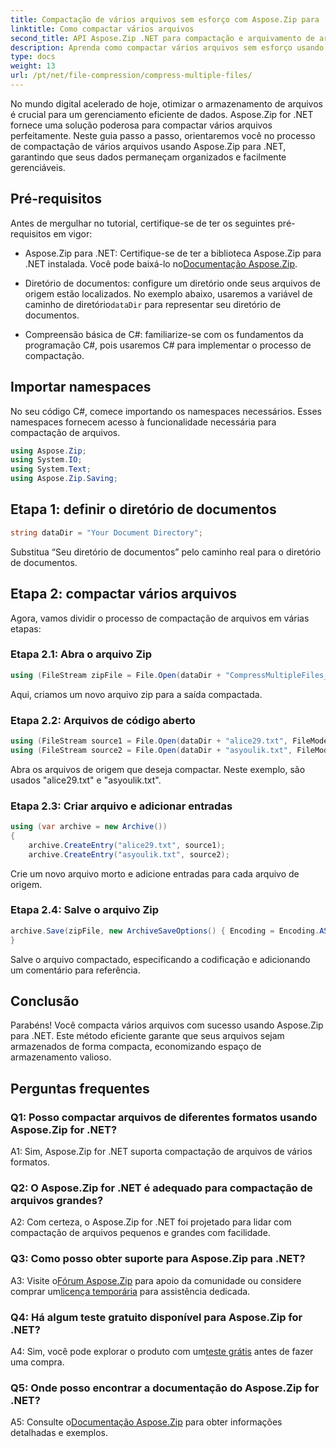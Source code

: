 ```yaml
---
title: Compactação de vários arquivos sem esforço com Aspose.Zip para .NET
linktitle: Como compactar vários arquivos
second_title: API Aspose.Zip .NET para compactação e arquivamento de arquivos
description: Aprenda como compactar vários arquivos sem esforço usando Aspose.Zip for .NET. Otimize o armazenamento e aprimore o gerenciamento de arquivos com este guia completo.
type: docs
weight: 13
url: /pt/net/file-compression/compress-multiple-files/
---
```

No mundo digital acelerado de hoje, otimizar o armazenamento de arquivos é crucial para um gerenciamento eficiente de dados. Aspose.Zip for .NET fornece uma solução poderosa para compactar vários arquivos perfeitamente. Neste guia passo a passo, orientaremos você no processo de compactação de vários arquivos usando Aspose.Zip para .NET, garantindo que seus dados permaneçam organizados e facilmente gerenciáveis.

## Pré-requisitos

Antes de mergulhar no tutorial, certifique-se de ter os seguintes pré-requisitos em vigor:

-  Aspose.Zip para .NET: Certifique-se de ter a biblioteca Aspose.Zip para .NET instalada. Você pode baixá-lo no[Documentação Aspose.Zip](https://reference.aspose.com/zip/net/).

-  Diretório de documentos: configure um diretório onde seus arquivos de origem estão localizados. No exemplo abaixo, usaremos a variável de caminho de diretório`dataDir` para representar seu diretório de documentos.

- Compreensão básica de C#: familiarize-se com os fundamentos da programação C#, pois usaremos C# para implementar o processo de compactação.

## Importar namespaces

No seu código C#, comece importando os namespaces necessários. Esses namespaces fornecem acesso à funcionalidade necessária para compactação de arquivos.

```csharp
using Aspose.Zip;
using System.IO;
using System.Text;
using Aspose.Zip.Saving;
```

## Etapa 1: definir o diretório de documentos

```csharp
string dataDir = "Your Document Directory";
```

Substitua “Seu diretório de documentos” pelo caminho real para o diretório de documentos.

## Etapa 2: compactar vários arquivos

Agora, vamos dividir o processo de compactação de arquivos em várias etapas:

### Etapa 2.1: Abra o arquivo Zip

```csharp
using (FileStream zipFile = File.Open(dataDir + "CompressMultipleFiles_out.zip", FileMode.Create))
```

Aqui, criamos um novo arquivo zip para a saída compactada.

### Etapa 2.2: Arquivos de código aberto

```csharp
using (FileStream source1 = File.Open(dataDir + "alice29.txt", FileMode.Open, FileAccess.Read))
using (FileStream source2 = File.Open(dataDir + "asyoulik.txt", FileMode.Open, FileAccess.Read))
```

Abra os arquivos de origem que deseja compactar. Neste exemplo, são usados "alice29.txt" e "asyoulik.txt".

### Etapa 2.3: Criar arquivo e adicionar entradas

```csharp
using (var archive = new Archive())
{
    archive.CreateEntry("alice29.txt", source1);
    archive.CreateEntry("asyoulik.txt", source2);
```

Crie um novo arquivo morto e adicione entradas para cada arquivo de origem.

### Etapa 2.4: Salve o arquivo Zip

```csharp
archive.Save(zipFile, new ArchiveSaveOptions() { Encoding = Encoding.ASCII, ArchiveComment = "There are two poems from Canterbury corpus" });
}
```

Salve o arquivo compactado, especificando a codificação e adicionando um comentário para referência.

## Conclusão

Parabéns! Você compacta vários arquivos com sucesso usando Aspose.Zip para .NET. Este método eficiente garante que seus arquivos sejam armazenados de forma compacta, economizando espaço de armazenamento valioso.

## Perguntas frequentes

### Q1: Posso compactar arquivos de diferentes formatos usando Aspose.Zip for .NET?

A1: Sim, Aspose.Zip for .NET suporta compactação de arquivos de vários formatos.

### Q2: O Aspose.Zip for .NET é adequado para compactação de arquivos grandes?

A2: Com certeza, o Aspose.Zip for .NET foi projetado para lidar com compactação de arquivos pequenos e grandes com facilidade.

### Q3: Como posso obter suporte para Aspose.Zip para .NET?

 A3: Visite o[Fórum Aspose.Zip](https://forum.aspose.com/c/zip/37) para apoio da comunidade ou considere comprar um[licença temporária](https://purchase.aspose.com/temporary-license/) para assistência dedicada.

### Q4: Há algum teste gratuito disponível para Aspose.Zip for .NET?

 A4: Sim, você pode explorar o produto com um[teste grátis](https://releases.aspose.com/zip/net) antes de fazer uma compra.

### Q5: Onde posso encontrar a documentação do Aspose.Zip for .NET?

 A5: Consulte o[Documentação Aspose.Zip](https://reference.aspose.com/zip/net/) para obter informações detalhadas e exemplos.